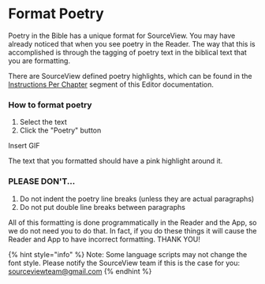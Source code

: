 # Format Poetry



Poetry in the Bible has a unique format for SourceView. You may have already noticed that when you see poetry in the Reader. The way that this is accomplished is through the tagging of poetry text in the biblical text that you are formatting.

There are SourceView defined poetry highlights, which can be found in the [Instructions Per Chapter](../../instructions-per-chapter-1.md) segment of this Editor documentation.

### How to format poetry

1. Select the text
2. Click the "Poetry" button

Insert GIF

The text that you formatted should have a pink highlight around it.

### PLEASE DON'T...

1. Do not indent the poetry line breaks \(unless they are actual paragraphs\)
2. Do not put double line breaks between paragraphs

All of this formatting is done programmatically in the Reader and the App, so we do not need you to do that. In fact, if you do these things it will cause the Reader and App to have incorrect formatting. THANK YOU!

{% hint style="info" %}
Note: Some language scripts may not change the font style. Please notify the SourceView team if this is the case for you: sourceviewteam@gmail.com
{% endhint %}

